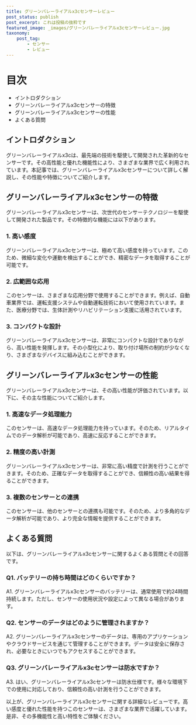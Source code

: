 ```yaml
---
title: グリーンバレーライアルx3cセンサーレビュー
post_status: publish
post_excerpt: これは投稿の抜粋です
featured_image: _images/グリーンバレーライアルx3cセンサーレビュー.jpg
taxonomy:
    post_tag:
        - センサー
        - レビュー
---
```


# 目次
- イントロダクション
- グリーンバレーライアルx3cセンサーの特徴
- グリーンバレーライアルx3cセンサーの性能
- よくある質問

## イントロダクション
グリーンバレーライアルx3cは、最先端の技術を駆使して開発された革新的なセンサーです。その高性能と優れた機能性により、さまざまな業界で広く利用されています。本記事では、グリーンバレーライアルx3cセンサーについて詳しく解説し、その性能や特徴についてご紹介します。

## グリーンバレーライアルx3cセンサーの特徴
グリーンバレーライアルx3cセンサーは、次世代のセンサーテクノロジーを駆使して開発された製品です。その特徴的な機能には以下があります。

### 1. 高い感度
グリーンバレーライアルx3cセンサーは、極めて高い感度を持っています。このため、微細な変化や運動を検出することができ、精密なデータを取得することが可能です。

### 2. 広範囲な応用
このセンサーは、さまざまな応用分野で使用することができます。例えば、自動車業界では、運転支援システムや自動運転技術において使用されています。また、医療分野では、生体計測やリハビリテーション支援に活用されています。

### 3. コンパクトな設計
グリーンバレーライアルx3cセンサーは、非常にコンパクトな設計でありながら、高い性能を発揮します。その小型化により、取り付け場所の制約が少なくなり、さまざまなデバイスに組み込むことができます。

## グリーンバレーライアルx3cセンサーの性能
グリーンバレーライアルx3cセンサーは、その高い性能が評価されています。以下に、その主な性能についてご紹介します。

### 1. 高速なデータ処理能力
このセンサーは、高速なデータ処理能力を持っています。そのため、リアルタイムでのデータ解析が可能であり、高速に反応することができます。

### 2. 精度の高い計測
グリーンバレーライアルx3cセンサーは、非常に高い精度で計測を行うことができます。そのため、正確なデータを取得することができ、信頼性の高い結果を得ることができます。

### 3. 複数のセンサーとの連携
このセンサーは、他のセンサーとの連携も可能です。そのため、より多角的なデータ解析が可能であり、より完全な情報を提供することができます。

## よくある質問
以下は、グリーンバレーライアルx3cセンサーに関するよくある質問とその回答です。

### Q1. バッテリーの持ち時間はどのくらいですか？
A1. グリーンバレーライアルx3cセンサーのバッテリーは、通常使用で約24時間持続します。ただし、センサーの使用状況や設定によって異なる場合があります。

### Q2. センサーのデータはどのように管理されますか？
A2. グリーンバレーライアルx3cセンサーのデータは、専用のアプリケーションやクラウドサービスを通じて管理することができます。データは安全に保存され、必要なときにいつでもアクセスすることができます。

### Q3. グリーンバレーライアルx3cセンサーは防水ですか？
A3. はい、グリーンバレーライアルx3cセンサーは防水仕様です。様々な環境下での使用に対応しており、信頼性の高い計測を行うことができます。

以上が、グリーンバレーライアルx3cセンサーに関する詳細なレビューです。高い感度と優れた性能を持つこのセンサーは、さまざまな業界で活躍しています。是非、その多機能性と高い特性をご体験ください。
